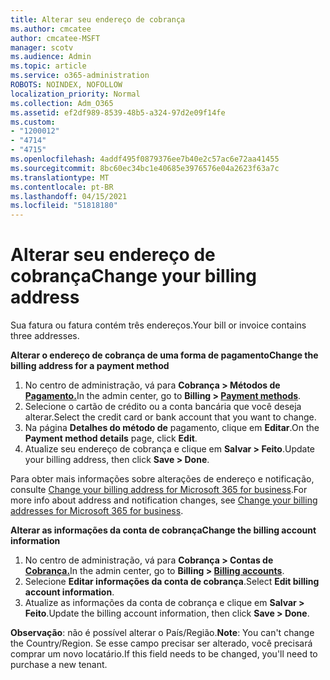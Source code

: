 ```yaml
---
title: Alterar seu endereço de cobrança
ms.author: cmcatee
author: cmcatee-MSFT
manager: scotv
ms.audience: Admin
ms.topic: article
ms.service: o365-administration
ROBOTS: NOINDEX, NOFOLLOW
localization_priority: Normal
ms.collection: Adm_O365
ms.assetid: ef2df989-8539-48b5-a324-97d2e09f14fe
ms.custom:
- "1200012"
- "4714"
- "4715"
ms.openlocfilehash: 4addf495f0879376ee7b40e2c57ac6e72aa41455
ms.sourcegitcommit: 8bc60ec34bc1e40685e3976576e04a2623f63a7c
ms.translationtype: MT
ms.contentlocale: pt-BR
ms.lasthandoff: 04/15/2021
ms.locfileid: "51818180"
---
```

# <a name="change-your-billing-address"></a><span data-ttu-id="cafd5-102">Alterar seu endereço de cobrança</span><span class="sxs-lookup"><span data-stu-id="cafd5-102">Change your billing address</span></span>

<span data-ttu-id="cafd5-103">Sua fatura ou fatura contém três endereços.</span><span class="sxs-lookup"><span data-stu-id="cafd5-103">Your bill or invoice contains three addresses.</span></span>

<span data-ttu-id="cafd5-104">**Alterar o endereço de cobrança de uma forma de pagamento**</span><span class="sxs-lookup"><span data-stu-id="cafd5-104">**Change the billing address for a payment method**</span></span>

1. <span data-ttu-id="cafd5-105">No centro de administração, vá para **Cobrança > Métodos de [Pagamento.](https://go.microsoft.com/fwlink/p/?linkid=2018806)**</span><span class="sxs-lookup"><span data-stu-id="cafd5-105">In the admin center, go to **Billing > [Payment methods](https://go.microsoft.com/fwlink/p/?linkid=2018806)**.</span></span>
2. <span data-ttu-id="cafd5-106">Selecione o cartão de crédito ou a conta bancária que você deseja alterar.</span><span class="sxs-lookup"><span data-stu-id="cafd5-106">Select the credit card or bank account that you want to change.</span></span>
3. <span data-ttu-id="cafd5-107">Na página **Detalhes do método de** pagamento, clique em **Editar**.</span><span class="sxs-lookup"><span data-stu-id="cafd5-107">On the **Payment method details** page, click **Edit**.</span></span>
4. <span data-ttu-id="cafd5-108">Atualize seu endereço de cobrança e clique em **Salvar > Feito**.</span><span class="sxs-lookup"><span data-stu-id="cafd5-108">Update your billing address, then click **Save > Done**.</span></span>

<span data-ttu-id="cafd5-109">Para obter mais informações sobre alterações de endereço e notificação, consulte [Change your billing address for Microsoft 365 for business](https://docs.microsoft.com/microsoft-365/commerce/billing-and-payments/change-your-billing-addresses?view=o365-worldwide).</span><span class="sxs-lookup"><span data-stu-id="cafd5-109">For more info about address and notification changes, see [Change your billing addresses for Microsoft 365 for business](https://docs.microsoft.com/microsoft-365/commerce/billing-and-payments/change-your-billing-addresses?view=o365-worldwide).</span></span>

<span data-ttu-id="cafd5-110">**Alterar as informações da conta de cobrança**</span><span class="sxs-lookup"><span data-stu-id="cafd5-110">**Change the billing account information**</span></span>

1. <span data-ttu-id="cafd5-111">No centro de administração, vá para **Cobrança > Contas de [Cobrança.](https://admin.microsoft.com/Adminportal/Home?source=applauncher#/BillingAccounts/billing-accounts)**</span><span class="sxs-lookup"><span data-stu-id="cafd5-111">In the admin center, go to **Billing > [Billing accounts](https://admin.microsoft.com/Adminportal/Home?source=applauncher#/BillingAccounts/billing-accounts)**.</span></span>
2. <span data-ttu-id="cafd5-112">Selecione **Editar informações da conta de cobrança**.</span><span class="sxs-lookup"><span data-stu-id="cafd5-112">Select **Edit billing account information**.</span></span>
3. <span data-ttu-id="cafd5-113">Atualize as informações da conta de cobrança e clique em **Salvar > Feito**.</span><span class="sxs-lookup"><span data-stu-id="cafd5-113">Update the billing account information, then click **Save > Done**.</span></span>

<span data-ttu-id="cafd5-114">**Observação**: não é possível alterar o País/Região.</span><span class="sxs-lookup"><span data-stu-id="cafd5-114">**Note**: You can't change the Country/Region.</span></span> <span data-ttu-id="cafd5-115">Se esse campo precisar ser alterado, você precisará comprar um novo locatário.</span><span class="sxs-lookup"><span data-stu-id="cafd5-115">If this field needs to be changed, you'll need to purchase a new tenant.</span></span>
